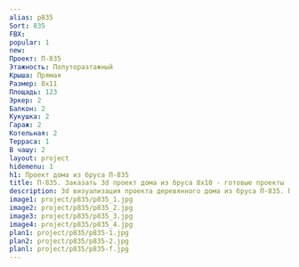 ```yaml
---
alias: p835
Sort: 835
FBX: 
popular: 1
new: 
Проект: П-835
Этажность: Полутораэтажный
Крыша: Прямая
Размер: 8х11
Площадь: 123
Эркер: 2
Балкон: 2
Кукушка: 2
Гараж: 2
Котельная: 2
Терраса: 1
В чашу: 2
layout: project
hidemenu: 1
h1: Проект дома из бруса П-835
title: П-835. Заказать 3d проект дома из бруса 8х10 - готовые проекты
description: 3d визуализация проекта деревянного дома из бруса П-835. Площадь 123 м2, размер 8х10. Вы можете внести любые изменения в проект.
image1: project/p835/p835_1.jpg
image2: project/p835/p835_2.jpg
image3: project/p835/p835_3.jpg
image4: project/p835/p835_4.jpg
plan1: project/p835/p835-1.jpg
plan2: project/p835/p835-2.jpg
planl: project/p835/p835-f.jpg
---
```

